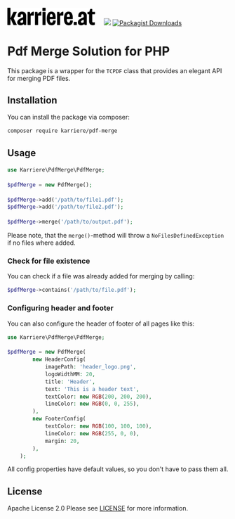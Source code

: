 <a href="https://www.karriere.at/" target="_blank"><img width="200" src="https://raw.githubusercontent.com/karriereat/.github/main/profile/logo.svg"></a>
<span>&nbsp;&nbsp;&nbsp;</span>
![](https://github.com/karriereat/pdf-merge/workflows/CI/badge.svg)
[![Packagist Downloads](https://img.shields.io/packagist/dt/karriere/pdf-merge.svg?style=flat-square)](https://packagist.org/packages/karriere/pdf-merge)

# Pdf Merge Solution for PHP

This package is a wrapper for the `TCPDF` class that provides an elegant API for merging PDF files.

## Installation

You can install the package via composer:

```bash
composer require karriere/pdf-merge
```

## Usage

```php
use Karriere\PdfMerge\PdfMerge;

$pdfMerge = new PdfMerge();

$pdfMerge->add('/path/to/file1.pdf');
$pdfMerge->add('/path/to/file2.pdf');

$pdfMerge->merge('/path/to/output.pdf');
```

Please note, that the `merge()`-method will throw a `NoFilesDefinedException` if no files where added.

### Check for file existence
You can check if a file was already added for merging by calling:

```php
$pdfMerge->contains('/path/to/file.pdf');
```

### Configuring header and footer
You can also configure the header of footer of all pages like this:

```php
use Karriere\PdfMerge\PdfMerge;

$pdfMerge = new PdfMerge(
        new HeaderConfig(
            imagePath: 'header_logo.png',
            logoWidthMM: 20,
            title: 'Header',
            text: 'This is a header text',
            textColor: new RGB(200, 200, 200),
            lineColor: new RGB(0, 0, 255),
        ),
        new FooterConfig(
            textColor: new RGB(100, 100, 100),
            lineColor: new RGB(255, 0, 0),
            margin: 20,
        ),
    );
```

All config properties have default values, so you don't have to pass them all.

## License

Apache License 2.0 Please see [LICENSE](LICENSE) for more information.
